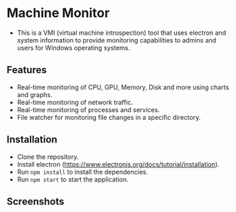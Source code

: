 # Machine Monitor
- This is a VMI (virtual machine introspection) tool that uses electron and system information to provide monitoring capabilities to admins and users for Windows operating systems.

## Features
- Real-time monitoring of CPU, GPU, Memory, Disk and more using charts and graphs.
- Real-time monitoring of network traffic.
- Real-time monitoring of processes and services.
- File watcher for monitoring file changes in a specific directory.

## Installation
- Clone the repository.
- Install electron (https://www.electronjs.org/docs/tutorial/installation).
- Run `npm install` to install the dependencies.
- Run `npm start` to start the application.
  
## Screenshots
